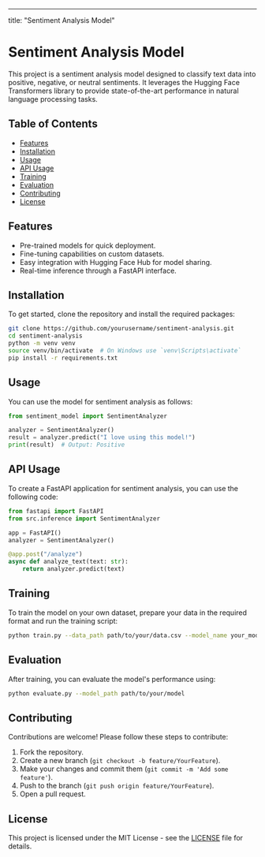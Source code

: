---
title: "Sentiment Analysis Model"


# Sentiment Analysis Model

This project is a sentiment analysis model designed to classify text data into positive, negative, or neutral sentiments. It leverages the Hugging Face Transformers library to provide state-of-the-art performance in natural language processing tasks.

## Table of Contents
- [Features](#features)
- [Installation](#installation)
- [Usage](#usage)
- [API Usage](#api-usage)
- [Training](#training)
- [Evaluation](#evaluation)
- [Contributing](#contributing)
- [License](#license)

## Features
- Pre-trained models for quick deployment.
- Fine-tuning capabilities on custom datasets.
- Easy integration with Hugging Face Hub for model sharing.
- Real-time inference through a FastAPI interface.

## Installation

To get started, clone the repository and install the required packages:

```bash
git clone https://github.com/yourusername/sentiment-analysis.git
cd sentiment-analysis
python -m venv venv
source venv/bin/activate  # On Windows use `venv\Scripts\activate`
pip install -r requirements.txt
```

## Usage

You can use the model for sentiment analysis as follows:

```python
from sentiment_model import SentimentAnalyzer

analyzer = SentimentAnalyzer()
result = analyzer.predict("I love using this model!")
print(result)  # Output: Positive
```

## API Usage

To create a FastAPI application for sentiment analysis, you can use the following code:

```python
from fastapi import FastAPI
from src.inference import SentimentAnalyzer

app = FastAPI()
analyzer = SentimentAnalyzer()

@app.post("/analyze")
async def analyze_text(text: str):
    return analyzer.predict(text)
```

## Training

To train the model on your own dataset, prepare your data in the required format and run the training script:

```bash
python train.py --data_path path/to/your/data.csv --model_name your_model_name
```

## Evaluation

After training, you can evaluate the model's performance using:

```bash
python evaluate.py --model_path path/to/your/model
```

## Contributing

Contributions are welcome! Please follow these steps to contribute:

1. Fork the repository.
2. Create a new branch (`git checkout -b feature/YourFeature`).
3. Make your changes and commit them (`git commit -m 'Add some feature'`).
4. Push to the branch (`git push origin feature/YourFeature`).
5. Open a pull request.

## License

This project is licensed under the MIT License - see the [LICENSE](LICENSE) file for details.
